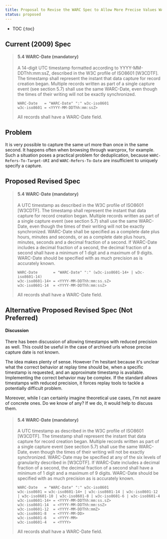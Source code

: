 ```yaml
---
title: Proposal to Revise the WARC Spec to Allow More Precise Values WARC-Date
status: proposed
---
```


* TOC
{:toc}

Current (2009) Spec
-------------------
> #### 5.4 WARC-Date (mandatory)
> 
> A 14-digit UTC timestamp formatted according to YYYY-MM-DDThh:mm:ssZ, described
> in the W3C profile of ISO8601 [W3CDTF]. The timestamp shall represent the
> instant that data capture for record creation began. Multiple records written
> as part of a single capture event (see section 5.7) shall use the same
> WARC-Date, even though the times of their writing will not be exactly
> synchronized.
> 
>     WARC-Date   = "WARC-Date" ":" w3c-iso8601
>     w3c-iso8601 = <YYYY-MM-DDThh:mm:ssZ>
> 
> All records shall have a WARC-Date field.

Problem
-------
It is very possible to capture the same url more than once in the same second. It happens often when browsing through warcprox, for example. Such a situation poses a practical problem for deduplication, because `WARC-Refers-To-Target-URI` and `WARC-Refers-To-Date` are insufficient to uniquely specify a capture.

Proposed Revised Spec
---------------------
> #### 5.4 WARC-Date (mandatory)
> 
> A UTC timestamp as described in the W3C profile of ISO8601 [W3CDTF]. The
> timestamp shall represent the instant that data capture for record creation
> began. Multiple records written as part of a single capture event (see section
> 5.7) shall use the same WARC-Date, even though the times of their writing will
> not be exactly synchronized. WARC-Date shall be specified as a complete date
> plus hours, minutes and seconds, or as a complete date plus hours, minutes,
> seconds and a decimal fraction of a second. If WARC-Date includes a decimal
> fraction of a second, the decimal fraction of a second shall have a minimum of
> 1 digit and a maximum of 9 digits. WARC-Date should be specified with as
> much precision as is accurately known.
> 
>     WARC-Date       = "WARC-Date" ":" (w3c-iso8601-14+ | w3c-iso8601-14)
>     w3c-iso8601-14+ = <YYYY-MM-DDThh:mm:ss.sZ>
>     w3c-iso8601-14  = <YYYY-MM-DDThh:mm:ssZ>
>
> All records shall have a WARC-Date field.


Alternative Proposed Revised Spec (Not Preferred)
-------------------------------------------------
#### Discussion

There has been discussion of allowing timestamps with reduced precision as well. This could be useful in the case of archived urls whose precise capture date is not known.

The idea makes plenty of sense. However I'm hesitant because it's unclear what the correct behavior at replay time
should be, when a specific timestamp is requested, and an approximate timestamp is available. Implementing the correct behavior may be complex. If the standard allows timestamps with reduced precision, it forces replay tools to tackle a potentially difficult problem.

Moreover, while I can certainly imagine theoretical use cases, I'm not aware of concrete ones. Do we know of any? If we do, it would help to discuss them.

> #### 5.4 WARC-Date (mandatory)
> 
> A UTC timestamp as described in the W3C profile of ISO8601 [W3CDTF]. The
> timestamp shall represent the instant that data capture for record creation
> began. Multiple records written as part of a single capture event (see section
> 5.7) shall use the same WARC-Date, even though the times of their writing will
> not be exactly synchronized. WARC-Date may be specified at any of the six
> levels of granularity described in [W3CDTF].  If WARC-Date includes a decimal
> fraction of a second, the decimal fraction of a second shall have a minimum of
> 1 digit and a maximum of 9 digits. WARC-Date should be specified with as
> much precision as is accurately known.
> 
>     WARC-Date   = "WARC-Date" ":" w3c-iso8601
>     w3c-iso8601 = w3c-iso8601-14+ | w3c-iso8601-14 | w3c-iso8601-12 | w3c-iso8601-10 | w3c-iso8601-8 | w3c-iso8601-6 | w3c-iso8601-4
>     w3c-iso8601-14+ = <YYYY-MM-DDThh:mm:ss.sZ>
>     w3c-iso8601-14  = <YYYY-MM-DDThh:mm:ssZ>
>     w3c-iso8601-12  = <YYYY-MM-DDThh:mmZ>
>     w3c-iso8601-8   = <YYYY-MM-DD>
>     w3c-iso8601-6   = <YYYY-MM>
>     w3c-iso8601-4   = <YYYY>
> 
> All records shall have a WARC-Date field.

